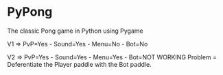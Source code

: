# PyPong

The classic Pong game in Python using Pygame


V1 => PvP=Yes - Sound=Yes - Menu=No - Bot=No

V2 => PvP=Yes - Sound=Yes - Menu=Yes - Bot=NOT WORKING
Problem = Deferentiate the Player paddle with the Bot paddle. 
